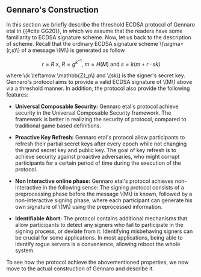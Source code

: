 ## Gennaro's Construction

In this section we briefly describe the threshold ECDSA protocol of Gennaro etal in {{#cite GG20}}, in which we assume that the readers have some familiarity to ECDSA signature scheme. Now, let us back to the description of scheme. Recall that the ordinary ECDSA signature scheme \\(\sigma=(r,s)\\) of a message \\(M\\) is generated as follow

$$r=R.\mathsf{x},~R=g^{k^{-1}},~m=H(M)~\text{and}~s=k(m+r\cdot sk)$$

where \\(k \leftarrow \mathbb{Z}_p\\) and \\(sk\\) is the signer's secret key. Gennaro's protocol aims to provide a valid ECDSA signature of \\(M\\) above via a threshold manner. In addition, the protocol also provide the following features:

- **Universal Composable Security:** Gennaro etal's protocol achieve security in the Universal Composable Security framework. The framework is better in realizing the security of protocol, compared to traditional game based definitions.

- **Proactive Key Refresh:** Gennaro etal's protocol allow participants to refresh their partial secret keys after every epoch while not changing the grand secret key and public key. The goal of key refresh is to achieve security against proactive adversaries, who might corrupt participants for a certain period of time during the execution of the protocol. 

- **Non Interactive online phase:** Gennaro etal's protocol achieves non-interactive in the following sense: The signing protocol consists of a preprocessing phase before the  message \\(M\\) is known, followed by a non-interactive signing phase, where each participant can generate his own signature of \\(M\\) using the preprocessed information.

- **Identifiable Abort:** The protocol contains additional mechanisms that allow participants to detect any signers who fail to participate in the signing process, or deviate from it. Identifying misbehaving signers can be crucial for some applications. In most applications, being able to identify rogue servers is a convenience, allowing reboot the whole system.

To see how the protocol achieve the abovementioned properties, we now move to the actual construction of Gennaro and describe it.  

